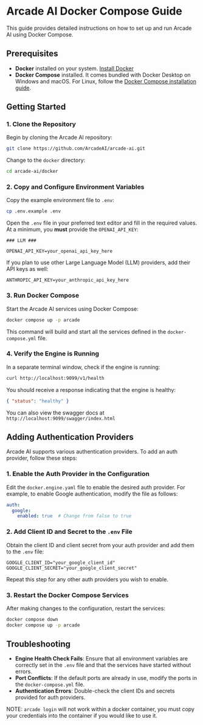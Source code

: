 # Arcade AI Docker Compose Guide

This guide provides detailed instructions on how to set up and run Arcade AI using Docker Compose.

## Prerequisites

-   **Docker** installed on your system. [Install Docker](https://docs.docker.com/get-docker/)
-   **Docker Compose** installed. It comes bundled with Docker Desktop on Windows and macOS. For Linux, follow the [Docker Compose installation guide](https://docs.docker.com/compose/install/).

## Getting Started

### 1. Clone the Repository

Begin by cloning the Arcade AI repository:

```bash
git clone https://github.com/ArcadeAI/arcade-ai.git
```

Change to the `docker` directory:

```bash
cd arcade-ai/docker
```

### 2. Copy and Configure Environment Variables

Copy the example environment file to `.env`:

```bash
cp .env.example .env
```

Open the `.env` file in your preferred text editor and fill in the required values. At a minimum, you **must** provide the `OPENAI_API_KEY`:

```env:.env
### LLM ###

OPENAI_API_KEY=your_openai_api_key_here
```

If you plan to use other Large Language Model (LLM) providers, add their API keys as well:

```env:.env
ANTHROPIC_API_KEY=your_anthropic_api_key_here
```

### 3. Run Docker Compose

Start the Arcade AI services using Docker Compose:

```bash
docker compose up -p arcade
```

This command will build and start all the services defined in the `docker-compose.yml` file.

### 4. Verify the Engine is Running

In a separate terminal window, check if the engine is running:

```bash
curl http://localhost:9099/v1/health
```

You should receive a response indicating that the engine is healthy:

```json
{ "status": "healthy" }
```

You can also view the swagger docs at `http://localhost:9099/swagger/index.html`

## Adding Authentication Providers

Arcade AI supports various authentication providers. To add an auth provider, follow these steps:

### 1. Enable the Auth Provider in the Configuration

Edit the `docker.engine.yaml` file to enable the desired auth provider. For example, to enable Google authentication, modify the file as follows:

```yaml:docker.engine.yaml
auth:
  google:
    enabled: true  # Change from false to true
```

### 2. Add Client ID and Secret to the `.env` File

Obtain the client ID and client secret from your auth provider and add them to the `.env` file:

```env:.env
GOOGLE_CLIENT_ID="your_google_client_id"
GOOGLE_CLIENT_SECRET="your_google_client_secret"
```

Repeat this step for any other auth providers you wish to enable.

### 3. Restart the Docker Compose Services

After making changes to the configuration, restart the services:

```bash
docker compose down
docker compose up -p arcade
```

## Troubleshooting

-   **Engine Health Check Fails**: Ensure that all environment variables are correctly set in the `.env` file and that the services have started without errors.
-   **Port Conflicts**: If the default ports are already in use, modify the ports in the `docker-compose.yml` file.
-   **Authentication Errors**: Double-check the client IDs and secrets provided for auth providers.

NOTE: `arcade login` will not work within a docker container, you must copy your credentials into the container if you would like to use it.
